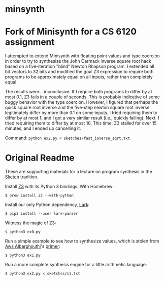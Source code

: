 minsynth
========

# Fork of Minisynth for a CS 6120 assignment

I attempted to extend Minisynth with floating point values and type coercion in
order to try to synthesize the John Carmack inverse square root hack based on a
five-iteration "blind" Newton Rhapson program. I extended all bit vectors to 32
bits and modified the goal Z3 expression to require both programs to be
approximately equal on all inputs, rather than completely equal.

The results were... inconclusive. If I require both programs to differ by at
most 0.1, Z3 fails in a couple of seconds. This is probably indicative of some
buggy behavior with the type coercion. However, I figured that perhaps the
quick square root inverse and the five-step newton square root inverse
legitimately differ by more than 0.1 on some inputs. I tried requiring them to
differ by at most 1, and I got a very similar result (i.e., quickly failing).
Next, I tried requiring them to differ by at most 10. This time, Z3 stalled for
over 15 minutes, and I ended up cancelling it.

Command: `python ex2.py < sketches/fast_inverse_sqrt.txt`

# Original Readme

These are supporting materials for a lecture on program synthesis in the [Sketch][] tradition.

Install [Z3][] with its Python 3 bindings. With Homebrew:

    $ brew install z3 --with-python

Install our only Python dependency, [Lark][]:

    $ pip3 install --user lark-parser

Witness the magic of Z3:

    $ python3 ex0.py

Run a simple example to see how to synthesize values, which is stolen from [Aws Albarghouthi][aws]'s [primer][]:

    $ python3 ex1.py

Run a more complete synthesis engine for a little arithmetic language:

    $ python3 ex2.py < sketches/s1.txt

[lark]: https://github.com/lark-parser/lark
[primer]: http://barghouthi.github.io/2017/04/24/synthesis-primer/
[aws]: http://www.cs.wisc.edu/~aws
[sketch]: https://people.csail.mit.edu/asolar/papers/thesis.pdf
[z3]: https://github.com/Z3Prover/z3

